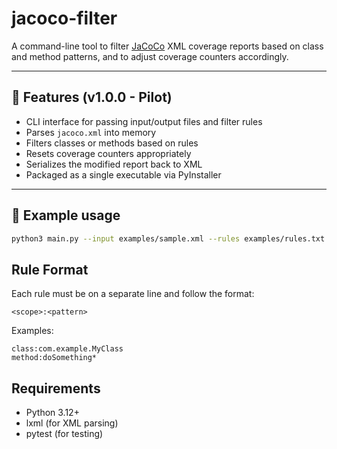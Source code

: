 # jacoco-filter

A command-line tool to filter [JaCoCo](https://www.jacoco.org/jacoco/) XML coverage reports based on class and method patterns, and to adjust coverage counters accordingly.

---

## 🚀 Features (v1.0.0 - Pilot)

- CLI interface for passing input/output files and filter rules
- Parses `jacoco.xml` into memory
- Filters classes or methods based on rules
- Resets coverage counters appropriately
- Serializes the modified report back to XML
- Packaged as a single executable via PyInstaller

---

## 🧪 Example usage

```bash
python3 main.py --input examples/sample.xml --rules examples/rules.txt --output output.xml
```

## Rule Format

Each rule must be on a separate line and follow the format:

```text
<scope>:<pattern>
```

Examples:

```text
class:com.example.MyClass
method:doSomething*
```

## Requirements

- Python 3.12+
- lxml (for XML parsing)
- pytest (for testing)